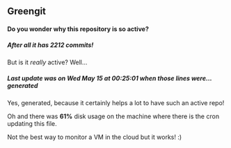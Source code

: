 ## Greengit

#### Do you wonder why this repository is so active?

##### After all it has 2212 commits!

But is it *really* active? Well...

##### Last update was on Wed May 15 at 00:25:01 when those lines were... generated

Yes, generated, because it certainly helps a lot to have such an active repo!

Oh and there was **61%** disk usage on the machine
where there is the cron updating this file.

Not the best way to monitor a VM in the cloud but it works! :)
